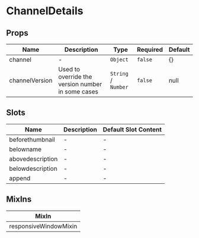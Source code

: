 # ChannelDetails

## Props

<!-- @vuese:ChannelDetails:props:start -->
|Name|Description|Type|Required|Default|
|---|---|---|---|---|
|channel|-|`Object`|`false`|{}|
|channelVersion|Used to override the version number in some cases|`String` /  `Number`|`false`|null|

<!-- @vuese:ChannelDetails:props:end -->


## Slots

<!-- @vuese:ChannelDetails:slots:start -->
|Name|Description|Default Slot Content|
|---|---|---|
|beforethumbnail|-|-|
|belowname|-|-|
|abovedescription|-|-|
|belowdescription|-|-|
|append|-|-|

<!-- @vuese:ChannelDetails:slots:end -->


## MixIns

<!-- @vuese:ChannelDetails:mixIns:start -->
|MixIn|
|---|
|responsiveWindowMixin|

<!-- @vuese:ChannelDetails:mixIns:end -->
